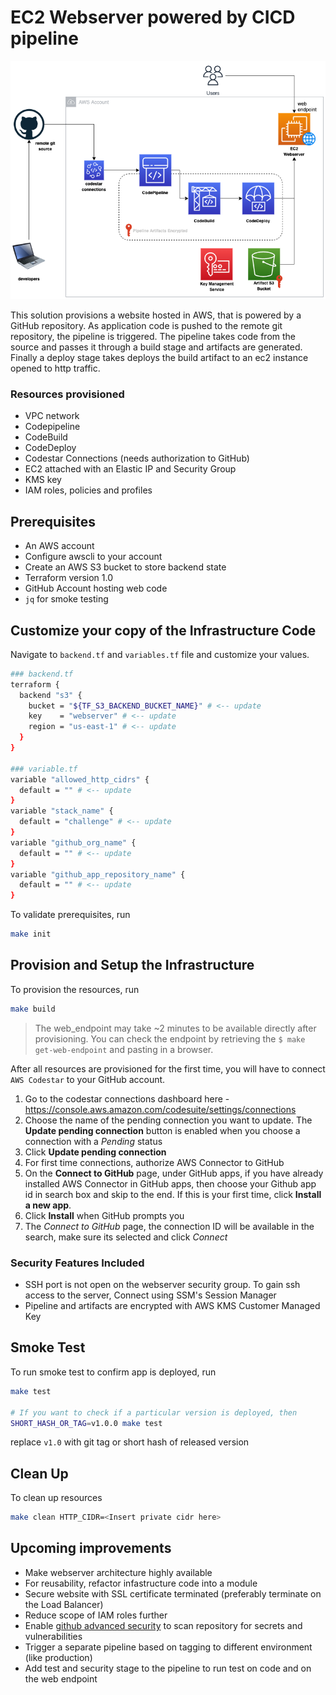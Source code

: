 # EC2 Webserver powered by CICD pipeline
![Infrastructure diagram](images/infrastructure.png)

This solution provisions a website hosted in AWS, that is powered by a GitHub repository. As application code is pushed to the remote git repository, the pipeline is triggered. The pipeline takes code from the source and passes it through a build stage and artifacts are generated. Finally a deploy stage takes deploys the build artifact to an ec2 instance opened to http traffic.

### Resources provisioned
- VPC network
- Codepipeline
- CodeBuild
- CodeDeploy
- Codestar Connections (needs authorization to GitHub)
- EC2 attached with an Elastic IP and Security Group
- KMS key
- IAM roles, policies and profiles

## Prerequisites
- An AWS account
- Configure awscli to your account
- Create an AWS S3 bucket to store backend state
- Terraform version 1.0
- GitHub Account hosting web code
- `jq` for smoke testing

## Customize your copy of the Infrastructure Code
Navigate to `backend.tf` and `variables.tf` file and customize your values.
```bash
### backend.tf 
terraform {
  backend "s3" {
    bucket = "${TF_S3_BACKEND_BUCKET_NAME}" # <-- update
    key    = "webserver" # <-- update
    region = "us-east-1" # <-- update
  }
}

### variable.tf
variable "allowed_http_cidrs" {
  default = "" # <-- update
}
variable "stack_name" {
  default = "challenge" # <-- update
}
variable "github_org_name" {
  default = "" # <-- update
}
variable "github_app_repository_name" {
  default = "" # <-- update
}
```

To validate prerequisites, run
```bash
make init
```

## Provision and Setup the Infrastructure
To provision the resources, run
```bash
make build
```
> The web_endpoint may take ~2 minutes to be available directly after provisioning. You can check the endpoint by retrieving the `$ make get-web-endpoint` and pasting in a browser.

After all resources are provisioned for the first time, you will have to connect `AWS Codestar` to your GitHub account. 
1. Go to the codestar connections dashboard here - https://console.aws.amazon.com/codesuite/settings/connections
2. Choose the name of the pending connection you want to update. The **Update pending connection** button is enabled when you choose a connection with a *Pending* status
3. Click **Update pending connection**
4. For first time connections, authorize AWS Connector to GitHub
5. On the **Connect to GitHub** page, under GitHub apps, if you have already installed AWS Connector in GitHub apps, then choose your Github app id in search box and skip to the end. If this is your first time, click **Install a new app**.
6. Click **Install** when GitHub prompts you
7. The *Connect to GitHub* page, the connection ID will be available in the search, make sure its selected and click *Connect*

### Security Features Included
- SSH port is not open on the webserver security group. To gain ssh access to the server, Connect using SSM's Session Manager
- Pipeline and artifacts are encrypted with AWS KMS Customer Managed Key

## Smoke Test
To run smoke test to confirm app is deployed, run
```bash
make test

# If you want to check if a particular version is deployed, then
SHORT_HASH_OR_TAG=v1.0.0 make test
```
replace `v1.0` with git tag or short hash of released version

## Clean Up
To clean up resources
```bash
make clean HTTP_CIDR=<Insert private cidr here>
```

## Upcoming improvements
- Make webserver architecture highly available
- For reusability, refactor infastructure code into a module
- Secure website with SSL certificate terminated (preferably terminate on the Load Balancer)
- Reduce scope of IAM roles further
- Enable [github advanced security](https://docs.github.com/en/code-security/secret-scanning/configuring-secret-scanning-for-your-repositories) to scan repository for secrets and vulnerabilities
- Trigger a separate pipeline based on tagging to different environment (like production)
- Add test and security stage to the pipeline to run test on code and on the web endpoint